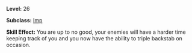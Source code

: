 <!-- TITLE: Skill: Trickery -->
<!-- SUBTITLE: Your foes won't even see it coming. -->

**Level:** 26

**Subclass:** [Imp](imp)

**Skill Effect:** You are up to no good, your enemies will have a harder time keeping track of you and you now have the ability to triple backstab on occasion.